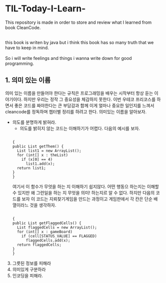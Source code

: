 # TIL-Today-I-Learn-
This repository is made in order to store and review what I learned from book CleanCode.

<br>this book is writen by java but i think this book has so many truth that we have to keep in mind.</br>
<br>So i will write feelings and things i wanna write down for good programming.</br>


## 1. 의미 있는 이름

<p>의미 있는 이름을 만들어야 한다는 규칙은 프로그래밍을 배우는 시작부터 항상 듣는 이야기이다. 하지만 우리는 정작 그 중요성을 체감하지 못한다. 이번 우테코 프리코스를 하면서 좋은 코드를 짜야한다는 큰 부담감과 함께 이게 얼마나 중요한 일인지를 느껴서 cleancode를 정독하며 챕터별 정리를 하려고 한다. 의미있는 이름을 알아보자.</p>

- 의도를 분명하게 밝혀라.<br/>
  - 의도를 밝히지 않는 코드는 이해하기가 어렵다. 다음의 예시를 보자.<br/>
  <pre><code>
  {
  public List<int[]> getThem() {
    List<int[]> list1 = new ArrayList<int[]>();
    for (int[] x : theList)
      if (x[0] == 4)
        list1.add(x);
    return list1;
  }
  }</code></pre>
  여기서 이 함수가 무엇을 하는 지 이해하기 쉽지않다. 어떤 행동으 하는지는 이해할 수 있지만 왜 그런일을 하는 지 무엇을 의미! 하는지르 알 수 없다. 하지만 다음의 코드를 보자 이 코드는 지뢰찾기게임을 만드는 과정이고 게임판에서 각 칸은 단순 배열이라느 것을 생각하자.
    <pre><code>
  {
  public List<int[]> getFlaggedCells() {
    List<int[]> flaggedCells = new ArrayList<int[]>();
    for (int[] x : gameBoard)
      if (cell[STATUS_VALUE] == FLAGGED)
        flaggedCells.add(x);
    return flaggedCells;
  }
  }</code></pre>
  
3. 그릇된 정보를 피해라
4. 의미있게 구분하라
5. 인코딩을 피해라.
</p>
